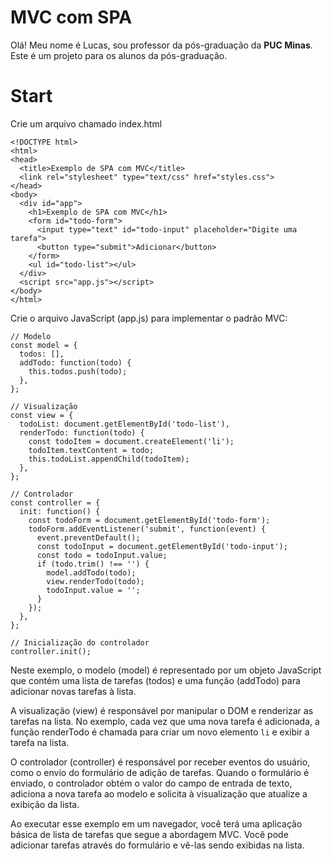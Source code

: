 # MVC com SPA

Olá! Meu nome é Lucas, sou professor da pós-graduação da **PUC Minas**. Este é um projeto para os alunos da pós-graduação.

# Start

Crie um arquivo chamado index.html
```
<!DOCTYPE html>
<html>
<head>
  <title>Exemplo de SPA com MVC</title>
  <link rel="stylesheet" type="text/css" href="styles.css">
</head>
<body>
  <div id="app">
    <h1>Exemplo de SPA com MVC</h1>
    <form id="todo-form">
      <input type="text" id="todo-input" placeholder="Digite uma tarefa">
      <button type="submit">Adicionar</button>
    </form>
    <ul id="todo-list"></ul>
  </div>
  <script src="app.js"></script>
</body>
</html>

```
Crie o arquivo JavaScript (app.js) para implementar o padrão MVC:
```
// Modelo
const model = {
  todos: [],
  addTodo: function(todo) {
    this.todos.push(todo);
  },
};

// Visualização
const view = {
  todoList: document.getElementById('todo-list'),
  renderTodo: function(todo) {
    const todoItem = document.createElement('li');
    todoItem.textContent = todo;
    this.todoList.appendChild(todoItem);
  },
};

// Controlador
const controller = {
  init: function() {
    const todoForm = document.getElementById('todo-form');
    todoForm.addEventListener('submit', function(event) {
      event.preventDefault();
      const todoInput = document.getElementById('todo-input');
      const todo = todoInput.value;
      if (todo.trim() !== '') {
        model.addTodo(todo);
        view.renderTodo(todo);
        todoInput.value = '';
      }
    });
  },
};

// Inicialização do controlador
controller.init();
```

Neste exemplo, o modelo (model) é representado por um objeto JavaScript que contém uma lista de tarefas (todos) e uma função (addTodo) para adicionar novas tarefas à lista.

A visualização (view) é responsável por manipular o DOM e renderizar as tarefas na lista. No exemplo, cada vez que uma nova tarefa é adicionada, a função renderTodo é chamada para criar um novo elemento `li` e exibir a tarefa na lista.

O controlador (controller) é responsável por receber eventos do usuário, como o envio do formulário de adição de tarefas. Quando o formulário é enviado, o controlador obtém o valor do campo de entrada de texto, adiciona a nova tarefa ao modelo e solicita à visualização que atualize a exibição da lista.

Ao executar esse exemplo em um navegador, você terá uma aplicação básica de lista de tarefas que segue a abordagem MVC. Você pode adicionar tarefas através do formulário e vê-las sendo exibidas na lista.